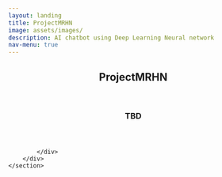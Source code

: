 ```yaml
---
layout: landing
title: ProjectMRHN
image: assets/images/
description: AI chatbot using Deep Learning Neural network
nav-menu: true
---
```


<!-- Main -->
<div id="main">

<!-- One -->
<section id="one">
	<div class="inner">
		<header class="major">
			<h2>ProjectMRHN</h2>
		</header>
		<p> </p>
	</div>
</section>

<!-- Two -->
<section id="two" class="spotlights">
	<section>
		<div class="content">
			<div class="inner">
				<header class="major">
					<h3>TBD</h3>
				</header>
				<p></p>


			</div>
		</div>
	</section>
